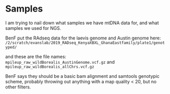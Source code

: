 # Samples

I am trying to nail down what samples we have mtDNA data for, and what samples we used for NGS.  

BenF put the RAdseq data for the laevis genome and Austin genome here:
`/2/scratch/evanslab/2019_RADseq_KenyaXBXL_GhanaEastfamily/plate1/genotyped/`

and these are the file names:
`mpileup_raw_wildBorealis_AustinGenome.vcf.gz` and `mpileup_raw_wildBorealis_allChrs.vcf.gz`

BenF says they should be a basic bam alignment and samtools genotypic scheme, probably throwing out anything with a map quality < 20, but no other filters. 
